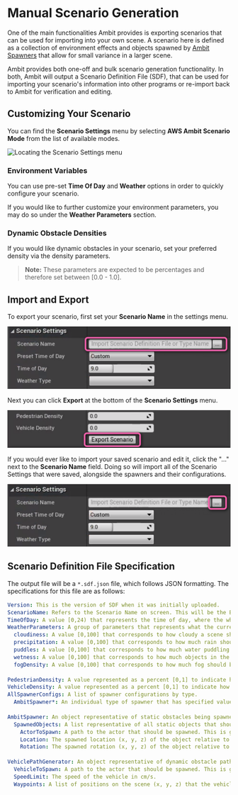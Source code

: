 # Manual Scenario Generation

One of the main functionalities Ambit provides is exporting scenarios that can be used for importing into your own scene. A scenario here is defined as a collection of environment effects and objects spawned by [Ambit Spawners](/spawner-parent/) that allow for small variance in a larger scene.

Ambit provides both one-off and bulk scenario generation functionality. In both, Ambit will output a Scenario Definition File (SDF), that can be used for importing your scenario's information into other programs or re-import back to Ambit for verification and editing. 

## Customizing Your Scenario

You can find the **Scenario Settings** menu by selecting **AWS Ambit Scenario Mode** from the list of available modes.

![Locating the Scenario Settings menu](./images/individual-scenario-generation/ScenarioSettingsMenu.png)

### Environment Variables

You can use pre-set **Time Of Day** and **Weather** options in order to quickly configure your scenario.

If you would like to further customize your environment parameters, you may do so under the **Weather Parameters** section.

### Dynamic Obstacle Densities

If you would like dynamic obstacles in your scenario, set your preferred density via the density parameters.
> **Note:** These parameters are expected to be percentages and therefore set between [0.0 - 1.0].

## Import and Export

To export your scenario, first set your **Scenario Name** in the settings menu.

![Locating the Scenario Name](./images/individual-scenario-generation/ScenarioName.png)

Next you can click **Export** at the bottom of the **Scenario Settings** menu.

![Locating the Export Button](./images/individual-scenario-generation/Export.png)

If you would ever like to import your saved scenario and edit it, click the "..." next to the **Scenario Name** field. Doing so will import all of the Scenario Settings that were saved, alongside the spawners and their configurations.

![Locating the Scenario Name](./images/individual-scenario-generation/Import.png)


## Scenario Definition File Specification

The output file will be a `*.sdf.json` file, which follows JSON formatting. The specifications for this file are as follows: 
```yaml
Version: This is the version of SDF when it was initially uploaded. 
ScenarioName: Refers to the Scenario Name on screen. This will be the Batch Name when using bulk generation.
TimeOfDay: A value [0,24) that represents the time of day, where the whole number is the hour, and the decimal is the percentgage in that hour. 
WeatherParameters: A group of parameters that represents what the current weather of the scenario should be.
  cloudiness: A value [0,100] that corresponds to how cloudy a scene should be, where 100 is entirely cloudy.
  precipitation: A value [0,100] that corresponds to how much rain should be present in the scene, where 100 is pouring heavily.
  puddles: A value [0,100] that corresponds to how much water puddling should occur on surfaces, where 100 is extremely all covered in a layer water.
  wetness: A value [0,100] that corresponds to how much objects in the scene appear to be wet, where 100 would have an object entirely drenched in water.
  fogDensity: A value [0,100] that corresponds to how much fog should be present in the scene, where 100 has the scene densely covered in fog. 

PedestrianDensity: A value represented as a percent [0,1] to indicate how many pedestrians should be populated to the scene. Currently, Ambit does not use this value. 
VehicleDensity: A value represented as a percent [0,1] to indicate how many vehicles should be populated to the scene. Currently, Ambit does not use this value.
AllSpawnerConfigs: A list of spawner configurations by type. 
  AmbitSpawner*: An individual type of spawner that has specified values for it. Each spawner has its own settings.

AmbitSpawner: An object representative of static obstacles being spawned by Ambit Spawners.
  SpawnedObjects: A list representative of all static objects that should be spawned to screen.
    ActorToSpawn: A path to the actor that should be spawned. This is generally a relative path.
    Location: The spawned location (x, y, z) of the object relative to the world. 
    Rotation: The spawned rotation (x, y, z) of the object relative to the world. 

VehiclePathGenerator: An object representative of dynamic obstacle pathing. 
  VehicleToSpawn: A path to the actor that should be spawned. This is generally a relative path.
  SpeedLimit: The speed of the vehicle in cm/s.
  Waypoints: A list of positions on the scene (x, y, z) that the vehicle should pass through. 
```
